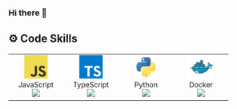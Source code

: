 ### Hi there 👋

<!--
**fgiering/fgiering** is a ✨ _special_ ✨ repository because its `README.md` (this file) appears on your GitHub profile.

Here are some ideas to get you started:

- 🔭 I’m currently working on ...
- 🌱 I’m currently learning ...
- 👯 I’m looking to collaborate on ...
- 🤔 I’m looking for help with ...
- 💬 Ask me about ...
- 📫 How to reach me: ...
- 😄 Pronouns: ...
- ⚡ Fun fact: ...
-->


## ⚙️ Code Skills
<table>
  <tr>
    <td align="center" width="96">
        <img src="https://raw.githubusercontent.com/devicons/devicon/master/icons/javascript/javascript-original.svg" width="48" height="48" alt="JavaScript" />
      <br>JavaScript<br><img src="https://badges.fw-web.space/endpoint?url=https://wakapi.dev/api/compat/shields/v1/n1try/interval:any/language:JavaScript&style=flat-square&color=blue&label=time"/>
    </td>
    <td align="center" width="96">
        <img src="https://raw.githubusercontent.com/devicons/devicon/master/icons/typescript/typescript-original.svg" width="48" height="48" alt="TypeScript" />
      <br>TypeScript<br><img src="https://badges.fw-web.space/endpoint?url=https://wakapi.dev/api/compat/shields/v1/n1try/interval:any/language:TypeScript&style=flat-square&color=blue&label=time"/>
    </td>
    <td align="center" width="96">
        <img src="https://raw.githubusercontent.com/devicons/devicon/master/icons/python/python-original.svg" width="48" height="48" alt="Python" />
      <br>Python<br><img src="https://badges.fw-web.space/endpoint?url=https://wakapi.dev/api/compat/shields/v1/n1try/interval:any/language:Python&style=flat-square&color=blue&label=time"/>
    </td>
    <td align="center" width="96">
        <img src="https://raw.githubusercontent.com/devicons/devicon/master/icons/docker/docker-original.svg" width="48" height="48" alt="Docker" />
      <br>Docker<br><img src="https://badges.fw-web.space/endpoint?url=https://wakapi.dev/api/compat/shields/v1/n1try/interval:any/language:Docker&style=flat-square&color=blue&label=time"/>
    </td>
  </tr>
</table>

